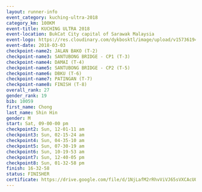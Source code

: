 ```yaml
--- 
layout: runner-info 
event_category: kuching-ultra-2018 
category_km: 100KM 
event-title: KUCHING ULTRA 2018 
event-location: BukCat City capital of Sarawak Malaysia 
event-logo: https://res.cloudinary.com/dykbosktl/image/upload/v1573619473/Logo/kuching-ultra-2018-logo_tlpvm5.png 
event-date: 2018-03-03 
checkpoint-name2: JALAN BAKO (T-2) 
checkpoint-name3: SANTUBONG BRIDGE - CP1 (T-3) 
checkpoint-name4: DAMAI (T-4) 
checkpoint-name5: SANTUBONG BRIDGE - CP2 (T-5) 
checkpoint-name6: DBKU (T-6) 
checkpoint-name7: PATINGAN (T-7) 
checkpoint-name8: FINISH (T-8) 
overall_rank: 27
gender_rank: 19
bib: 10059
first_name: Chong
last_name: Shin Hin
gender: M
start: Sat, 09-00-00 pm
checkpoint2: Sun, 12-01-11 am
checkpoint3: Sun, 02-15-24 am
checkpoint4: Sun, 04-35-10 am
checkpoint5: Sun, 07-30-19 am
checkpoint6: Sun, 10-19-53 am
checkpoint7: Sun, 12-40-05 pm
checkpoint8: Sun, 01-32-58 pm
finish: 16-32-58
status: FINISHER
certificate: https://drive.google.com/file/d/1NjLafM2rRhvViVJ65sVXCAcUQCCr2eOe/view?usp=sharing
--- 
```

